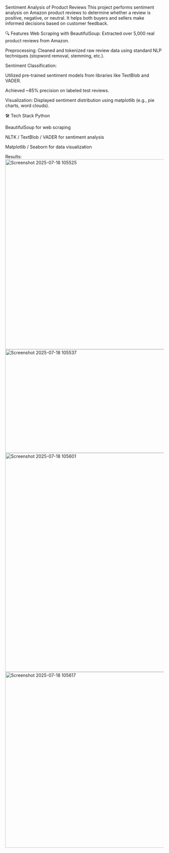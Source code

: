 Sentiment Analysis of Product Reviews
This project performs sentiment analysis on Amazon product reviews to determine whether a review is positive, negative, or neutral. It helps both buyers and sellers make informed decisions based on customer feedback.

🔍 Features
Web Scraping with BeautifulSoup: Extracted over 5,000 real product reviews from Amazon.

Preprocessing: Cleaned and tokenized raw review data using standard NLP techniques (stopword removal, stemming, etc.).

Sentiment Classification:

Utilized pre-trained sentiment models from libraries like TextBlob and VADER.

Achieved ~85% precision on labeled test reviews.

Visualization: Displayed sentiment distribution using matplotlib (e.g., pie charts, word clouds).

🛠️ Tech Stack
Python

BeautifulSoup for web scraping

NLTK / TextBlob / VADER for sentiment analysis

Matplotlib / Seaborn for data visualization


Results:
<img width="800" height="603" alt="Screenshot 2025-07-18 105525" src="https://github.com/user-attachments/assets/60160bbe-a086-4ddc-9aca-a4b84ec7f38e" />
<img width="1188" height="329" alt="Screenshot 2025-07-18 105537" src="https://github.com/user-attachments/assets/6732ff42-5465-4de6-935e-27d36d3aa47c" />
<img width="1160" height="695" alt="Screenshot 2025-07-18 105601" src="https://github.com/user-attachments/assets/a7a77966-df90-4832-a6d0-68b1bff142ba" />
<img width="1162" height="558" alt="Screenshot 2025-07-18 105617" src="https://github.com/user-attachments/assets/cbed5399-82d3-482d-89d9-277b801be075" />




